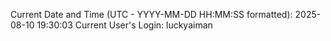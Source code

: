 Current Date and Time (UTC - YYYY-MM-DD HH:MM:SS formatted): 2025-08-10 19:30:03
Current User's Login: luckyaiman
